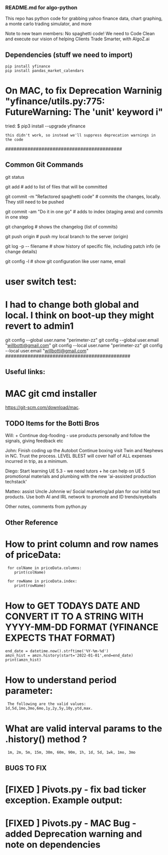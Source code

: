 ### README.md for algo-python

This repo has python code for grabbing yahoo finance data, chart graphing, a monte carlo trading simulator, and more

Note to new team members: No spaghetti code! We need to Code Clean and execute our vision of helping Clients Trade Smarter, with AlgoZ.ai

## Dependencies (stuff we need to import)
	pip install yfinance
	pip install pandas_market_calendars

# On MAC, to fix Deprecation Warninig "yfinance/utils.py:775: FutureWarning: The 'unit' keyword i"
  tried: 
    $ pip3 install --upgrade yfinance 

    this didn't work, so instead we'll suppress deprecation warnings in the code

##########################################
## Common Git Commands

git status                                                  

git add <file>																# add to list of files that will be committed 

git commit -m "Refactored spaghetti code"			# commits the changes, locally.  They still need to be pushed

git commit -am "Do it in one go"							# adds to index  (staging area) and commits in one step

git changelog																	# shows the changelog (list of commits)

git push origin <branchname>									# push my local branch <branchname> to the server (origin)

git log -p -- filename												# show history of specific file, including patch info (ie change details)

git config -l																	# show git configuration like user name,  email

# user switch test:
# I had to change both global and local.  I think on boot-up they might revert to admin1
git config --global user.name "perimeter-zz"
git config --global user.email "willbotti@gmail.com"
git config --local  user.name "perimeter-zz"
git config --local user.email "willbotti@gmail.com"
#############################################

## Useful links: 
# MAC git cmd installer
https://git-scm.com/download/mac.

## TODO Items for the Botti Bros

Will:
	+ Continue dog-fooding  - use products personally and follow the signals, giving feedback etc
	
John:
	Finish coding up the Autobot
	Continue boxing
	visit Twin and Nephews in NC. Trust the process. LEVEL BLEST will cover half of ALL expenses incurred in trip, as a minimum.

Diego: 
	Start learning UE 5.3 - we need tutors + he can help on UE 5 promotional materials and plumbing with the new 'ai-assisted production techstack'

Matteo: 
	assist Uncle Johnnie w/ Social marketing/ad plan for our initial test products.  Use both AI and IRL network to promote and ID trends/eyeballs

Other notes, comments from python.py

## Other Reference
 
  # How to print column and row names of priceData:

	 for colName in priceData.columns:
	    print(colName)

	 for rowName in priceData.index:
	    print(rowName)

  # How to GET TODAYS DATE AND CONVERT IT TO A STRING WITH YYYY-MM-DD FORMAT (YFINANCE EXPECTS THAT FORMAT)

    end_date = datetime.now().strftime('%Y-%m-%d')
    amzn_hist = amzn.history(start='2022-01-01',end=end_date)
    print(amzn_hist)

  # How to understand period parameter:
     The following are the valid values: 1d,5d,1mo,3mo,6mo,1y,2y,5y,10y,ytd,max.

  # What are valid interval params to the .history() method ?  
     1m, 2m, 5m, 15m, 30m, 60m, 90m, 1h, 1d, 5d, 1wk, 1mo, 3mo


## BUGS TO FIX

# [FIXED ] Pivots.py - fix bad ticker exception.  Example output:
# [FIXED ] Pivots.py - MAC Bug - added Deprecation warning and note on dependencies

